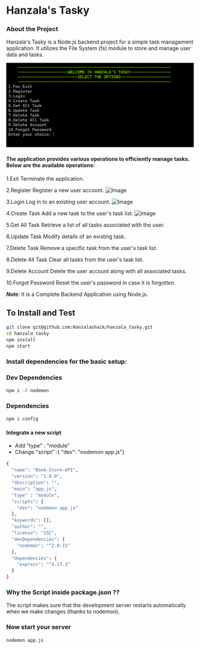 <h1>Hanzala's Tasky</h1>

### About the Project 
Hanzala's Tasky is a Node.js backend project for a simple task management application. It utilizes the File System (fs) module to store and manage user data and tasks.

![Image](https://github.com/Hanzalashaik/hanzala_tasky/blob/main/images/home.png "Image")


#### The application provides various operations to efficiently manage tasks. Below are the available operations:

1.Exit
    Terminate the application.

2.Register
    Register a new user account.
![Image](https://github.com/Hanzalashaik/hanzala_tasky/blob/main/images/Register.png"Image")

3.Login
    Log in to an existing user account.
![Image](https://github.com/Hanzalashaik/hanzala_tasky/blob/main/images/login.png"Image")

4.Create Task
    Add a new task to the user's task list.
![Image](https://github.com/Hanzalashaik/hanzala_tasky/blob/main/images/create%20task.png"Image")

5.Get All Task
    Retrieve a list of all tasks associated with the user.

6.Update Task
    Modify details of an existing task.

7.Delete Task
    Remove a specific task from the user's task list.

8.Delete All Task
    Clear all tasks from the user's task list.

9.Delete Account
    Delete the user account along with all associated tasks.

10.Forgot Password
    Reset the user's password in case it is forgotten.

<b><i>Note</i></b>: It is a Complete Backend Application using Node.js.


## To Install and Test
```bash
git clone git@github.com:Hanzalashaik/hanzala_tasky.git
cd hanzala_tasky
npm install
npm start
```

### Install dependencies for the basic setup: </h4>

### Dev Dependencies 
```bash
npm i -D nodemon 
```

### Dependencies 
```bash
npm i config
```

<h4> Integrate a new script </h4>

- Add "type" : "module"
- Change "script" :{ "dev": "nodemon app.js"}

```bash
{
  "name": "Book-Store-API",
  "version": "1.0.0",
  "description": "",
  "main": "app.js",
  "type" : "module",
  "scripts": {
    "dev": "nodemon app.js"
  },
  "keywords": [],
  "author": "",
  "license": "ISC",
  "devDependencies": {
    "nodemon": "^2.0.15"
  },
  "dependencies": {
    "express": "^4.17.3"
  }
}
```
### Why the Script inside package.json ??
The script makes sure that the development server restarts automatically when we make changes (thanks to nodemon).

### Now start your server
```bash
nodemon app.js